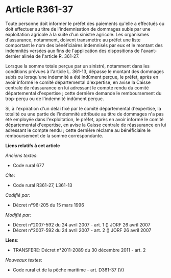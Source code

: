 # Article R361-37

Toute personne doit informer le préfet des paiements qu'elle a effectués ou doit effectuer au titre de l'indemnisation de
dommages subis par une exploitation agricole à la suite d'un sinistre agricole. Les organismes d'assurance, notamment,
doivent transmettre au préfet une liste comportant le nom des bénéficiaires indemnisés par eux et le montant des indemnités
versées aux fins de l'application des dispositions de l'avant-dernier alinéa de l'article R. 361-27.

Lorsque la somme totale perçue par un sinistré, notamment dans les conditions prévues à l'article L. 361-13, dépasse le
montant des dommages subis ou lorsqu'une indemnité a été indûment perçue, le préfet, après en avoir informé le comité
départemental d'expertise, en avise la Caisse centrale de réassurance en lui adressant le compte rendu du comité
départemental d'expertise ; cette dernière demande le remboursement du trop-perçu ou de l'indemnité indûment perçue.

Si, à l'expiration d'un délai fixé par le comité départemental d'expertise, la totalité ou une partie de l'indemnité
attribuée au titre de dommages n'a pas été employée dans l'exploitation, le préfet, après en avoir informé le comité
départemental d'expertise, en avise la Caisse centrale de réassurance en lui adressant le compte rendu ; cette dernière
réclame au bénéficiaire le remboursement de la somme correspondante.

**Liens relatifs à cet article**

_Anciens textes_:

  - Code rural 677

_Cite_:

  - Code rural R361-27, L361-13

_Codifié par_:

  - Décret n°96-205 du 15 mars 1996

_Modifié par_:

  - Décret n°2007-592 du 24 avril 2007 - art. 1 () JORF 26 avril 2007
  - Décret n°2007-592 du 24 avril 2007 - art. 2 () JORF 26 avril 2007

**Liens**:

  - TRANSFERE: Décret n°2011-2089 du 30 décembre 2011 - art. 2

_Nouveaux textes_:

  - Code rural et de la pêche maritime - art. D361-37 (V)
